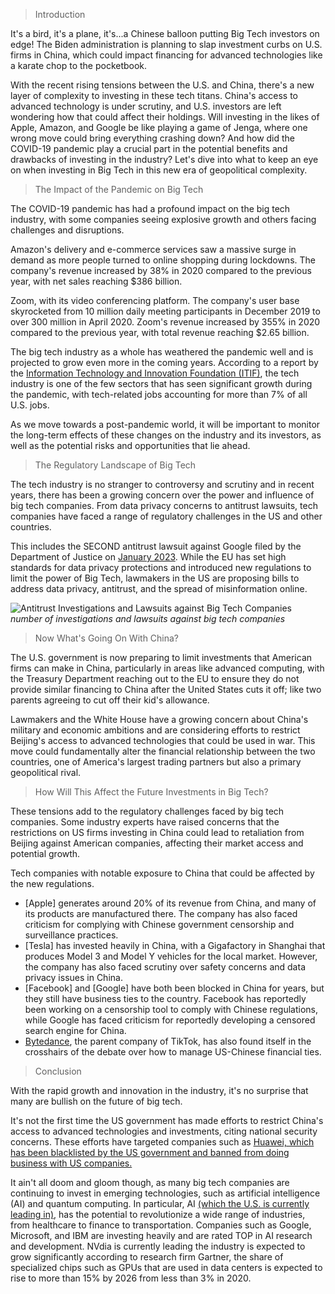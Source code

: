 >Introduction

It's a bird, it's a plane, it's...a Chinese balloon putting Big Tech investors on edge! The Biden administration is planning to slap investment curbs on U.S. firms in China, which could impact financing for advanced technologies like a karate chop to the pocketbook. 

With the recent rising tensions between the U.S. and China, there's a new layer of complexity to investing in these tech titans. China's access to advanced technology is under scrutiny, and U.S. investors are left wondering how that could affect their holdings. 
Will investing in the likes of Apple, Amazon, and Google be like playing a game of Jenga, where one wrong move could bring everything crashing down?
And how did the COVID-19 pandemic play a crucial part in the potential benefits and drawbacks of investing in the industry?
Let's dive into what to keep an eye on when investing in Big Tech in this new era of geopolitical complexity.

>The Impact of the Pandemic on Big Tech

The COVID-19 pandemic has had a profound impact on the big tech industry, with some companies seeing explosive growth and others facing challenges and disruptions. 

Amazon's delivery and e-commerce services saw a massive surge in demand as more people turned to online shopping during lockdowns. The company's revenue increased by 38% in 2020 compared to the previous year, with net sales reaching $386 billion.

Zoom, with its video conferencing platform. The company's user base skyrocketed from 10 million daily meeting participants in December 2019 to over 300 million in April 2020. Zoom's revenue increased by 355% in 2020 compared to the previous year, with total revenue reaching $2.65 billion.

The big tech industry as a whole has weathered the pandemic well and is projected to grow even more in the coming years. According to a report by the [Information Technology and Innovation Foundation (ITIF)](https://itif.org/), the tech industry is one of the few sectors that has seen significant growth during the pandemic, with tech-related jobs accounting for more than 7% of all U.S. jobs. 

As we move towards a post-pandemic world, it will be important to monitor the long-term effects of these changes on the industry and its investors, as well as the potential risks and opportunities that lie ahead. 

>The Regulatory Landscape of Big Tech

The tech industry is no stranger to controversy and scrutiny and in recent years, there has been a growing concern over the power and influence of big tech companies. From data privacy concerns to antitrust lawsuits, tech companies have faced a range of regulatory challenges in the US and other countries.

This includes the SECOND antitrust lawsuit against Google filed by the Department of Justice on [January 2023](https://www.justice.gov/opa/pr/justice-department-sues-google-monopolizing-digital-advertising-technologies). While the EU has set high standards for data privacy protections and introduced new regulations to limit the power of Big Tech, lawmakers in the US are proposing bills to address data privacy, antitrust, and the spread of misinformation online.

![Antitrust Investigations and Lawsuits against Big Tech Companies](https://i.imgur.com/DcqES9n.png)
_number of investigations and lawsuits against big tech companies_

>Now What's Going On With China? 

The U.S. government is now preparing to limit investments that American firms can make in China, particularly in areas like advanced computing, with the Treasury Department reaching out to the EU to ensure they do not provide similar financing to China after the United States cuts it off; like two parents agreeing to cut off their kid's allowance.

Lawmakers and the White House have a growing concern about China's military and economic ambitions and are considering efforts to restrict Beijing's access to advanced technologies that could be used in war. 
This move could fundamentally alter the financial relationship between the two countries, one of America's largest trading partners but also a primary geopolitical rival.

>How Will This Affect the Future Investments in Big Tech?

These tensions add to the regulatory challenges faced by big tech companies. Some industry experts have raised concerns that the restrictions on US firms investing in China could lead to retaliation from Beijing against American companies, affecting their market access and potential growth.

Tech companies with notable exposure to China that could be affected by the new regulations. 
* [Apple] generates around 20% of its revenue from China, and many of its products are manufactured there. The company has also faced criticism for complying with Chinese government censorship and surveillance practices.
* [Tesla] has invested heavily in China, with a Gigafactory in Shanghai that produces Model 3 and Model Y vehicles for the local market. However, the company has also faced scrutiny over safety concerns and data privacy issues in China.
* [Facebook] and [Google] have both been blocked in China for years, but they still have business ties to the country. Facebook has reportedly been working on a censorship tool to comply with Chinese regulations, while Google has faced criticism for reportedly developing a censored search engine for China.
* [Bytedance](https://www.wsj.com/articles/general-atlantic-sequoia-capital-are-key-drivers-in-oracle-bid-for-tiktok-11598310734), the parent company of TikTok, has also found itself in the crosshairs of the debate over how to manage US-Chinese financial ties.

> Conclusion

With the rapid growth and innovation in the industry, it's no surprise that many are bullish on the future of big tech. 

It's not the first time the US government has made efforts to restrict China's access to advanced technologies and investments, citing national security concerns. These efforts have targeted companies such as [Huawei, which has been blacklisted by the US government and banned from doing business with US companies.](https://www.androidauthority.com/huawei-google-android-ban-988382/) 

It ain't all doom and gloom though, as many big tech companies are continuing to invest in emerging technologies, such as artificial intelligence (AI) and quantum computing. In particular, AI [(which the U.S. is currently leading in)](https://www.reuters.com/technology/nvidia-results-show-its-growing-lead-ai-chip-race-2023-02-23/), has the potential to revolutionize a wide range of industries, from healthcare to finance to transportation. Companies such as Google, Microsoft, and IBM are investing heavily and are rated TOP in AI research and development. NVdia is currently leading the industry is expected to grow significantly according to research firm Gartner, the share of specialized chips such as GPUs that are used in data centers is expected to rise to more than 15% by 2026 from less than 3% in 2020.






